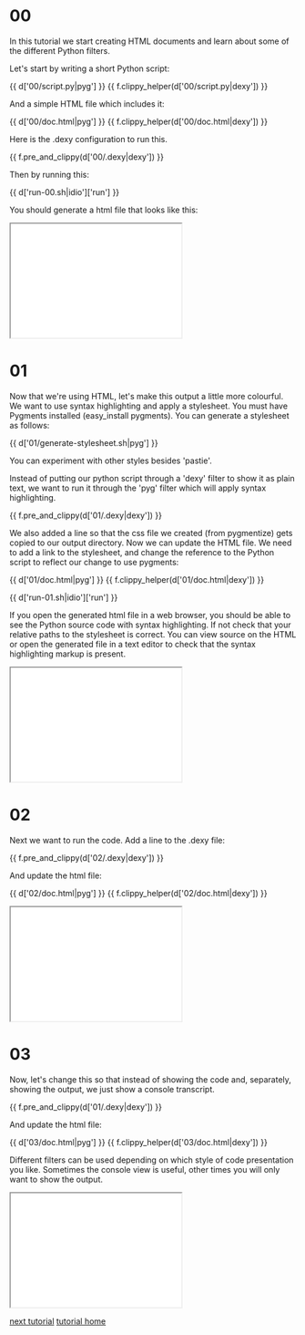 # 00

In this tutorial we start creating HTML documents and learn about some of the different Python filters.

Let's start by writing a short Python script:

{{ d['00/script.py|pyg'] }}
{{ f.clippy_helper(d['00/script.py|dexy']) }}

And a simple HTML file which includes it:

{{ d['00/doc.html|pyg'] }}
{{ f.clippy_helper(d['00/doc.html|dexy']) }}

Here is the .dexy configuration to run this.

{{ f.pre_and_clippy(d['00/.dexy|dexy']) }}

Then by running this:

{{ d['run-00.sh|idio']['run'] }}

You should generate a html file that looks like this:

<iframe src="00/doc.html" width="300px" height="200px">
</iframe>

# 01

Now that we're using HTML, let's make this output a little more colourful. We want to use syntax highlighting and apply a stylesheet. You must have Pygments installed (easy_install pygments). You can generate a stylesheet as follows:

{{ d['01/generate-stylesheet.sh|pyg'] }}

You can experiment with other styles besides 'pastie'.

Instead of putting our python script through a 'dexy' filter to show it as plain text, we want to run it through the 'pyg' filter which will apply syntax highlighting.

{{ f.pre_and_clippy(d['01/.dexy|dexy']) }}

We also added a line so that the css file we created (from pygmentize) gets copied to our output directory. Now we can update the HTML file. We need to add a link to the stylesheet, and change the reference to the Python script to reflect our change to use pygments:

{{ d['01/doc.html|pyg'] }}
{{ f.clippy_helper(d['01/doc.html|dexy']) }}

{{ d['run-01.sh|idio']['run'] }}

If you open the generated html file in a web browser, you should be able to see the Python source code with syntax highlighting. If not check that your relative paths to the stylesheet is correct. You can view source on the HTML or open the generated file in a text editor to check that the syntax highlighting markup is present.

<iframe src="01/doc.html" width="300px" height="200px">
</iframe>

# 02

Next we want to run the code. Add a line to the .dexy file:

{{ f.pre_and_clippy(d['02/.dexy|dexy']) }}

And update the html file:

{{ d['02/doc.html|pyg'] }}
{{ f.clippy_helper(d['02/doc.html|dexy']) }}

<iframe src="02/doc.html" width="300px" height="200px">
</iframe>

# 03

Now, let's change this so that instead of showing the code and, separately, showing the output, we just show a console transcript.

{{ f.pre_and_clippy(d['01/.dexy|dexy']) }}

And update the html file:

{{ d['03/doc.html|pyg'] }}
{{ f.clippy_helper(d['03/doc.html|dexy']) }}

Different filters can be used depending on which style of code presentation you like. Sometimes the console view is useful, other times you will only want to show the output.

<iframe src="03/doc.html" width="300px" height="200px">
</iframe>

[next tutorial](/docs/tutorials/2-python-r)
[tutorial home](/docs/tutorials/)
